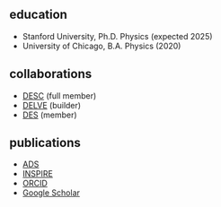 ## education

- Stanford University, Ph.D. Physics (expected 2025)
- University of Chicago, B.A. Physics (2020)

## collaborations

- [DESC](https://lsstdesc.org/) (full member)
- [DELVE](https://delve-survey.github.io/) (builder)
- [DES](https://www.darkenergysurvey.org/) (member)

## publications

- [ADS](https://ui.adsabs.harvard.edu/search/q=orcid%3A%220000-0003-3519-4004%22&sort=date%20desc%2C%20bibcode%20desc&p_=0)
- [INSPIRE](https://inspirehep.net/author/profile/Sidney.D.Mau.1)
- [ORCID](http://orcid.org/0000-0003-3519-4004)
- [Google Scholar](https://scholar.google.com/citations?user=fny486EAAAAJ&hl=en&oi=ao)
